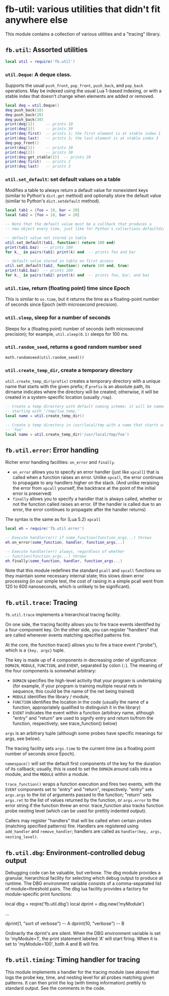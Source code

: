 # fb-util: various utilities that didn't fit anywhere else

This module contains a collection of various utilities and a "tracing"
library.

## `fb.util`: Assorted utilities
```lua
local util = require('fb.util')
```

### `util.Deque`: A deque class.

Supports the usual `push_front`, `pop_front`, `push_back`, and `pop_back`
operations. May be indexed using the usual Lua 1-based indexing, or with a
stable index that doesn't change when elements are added or removed.

```lua
local deq = util.Deque()
deq:push_back(10)
deq:push_back(20)
deq:push_back(30)
print(deq[1])     -- prints 10
print(deq[3])     -- prints 30
print(deq:first)  -- prints 1; the first element is at stable index 1
print(deq:last)   -- prints 3; the last element is at stable index 3
deq:pop_front()
print(deq[1])     -- prints 20
print(deq[2])     -- prints 30
print(deq:get_stable(2))  -- prints 20
print(deq:first)  -- prints 2
print(deq:last)   -- prints 3
```

### `util.set_default`: set default values on a table

Modifies a table to always return a default value for nonexistent keys
(similar to Python's `dict.get` method) and optionally store the default value
(similar to Python's `dict.setdefault` method).

```lua
local tab1 = {foo = 10, bar = 20}
local tab2 = {foo = 10, bar = 20}

-- Note that the default value must be a callback that produces a
-- new object every time, just like for Python's collections.defaultdict

-- default value not stored in table
util.set_default(tab1, function() return 100 end)
print(tab1.baz)  -- prints 100
for k,_ in pairs(tab1) print(k) end  -- prints foo and bar

-- default value stored in table on first access
util.set_default(tab2, function() return 100 end, true)
print(tab1.baz)  -- prints 100
for k,_ in pairs(tab2) print(k) end  -- prints foo, bar, and baz
```

### `util.time`, return (floating point) time since Epoch

This is similar to `os.time`, but it returns the time as a floating-point
number of seconds since Epoch (with microsecond precision).

### `util.sleep`, sleep for a number of seconds

Sleeps for a (floating point) number of seconds (with microsecond precision);
for example, `util.sleep(0.1)` sleeps for 100 ms.

### `util.random_seed`, returns a good random number seed

`math.randomseed(util.random_seed())`

### `util.create_temp_dir`, create a temporary directory

`util.create_temp_dir(prefix)` creates a temporary directory with a unique name
that starts with the given prefix; if `prefix` is an absolute path, its
dirname indicates where the directory will be created; otherwise, it will
be created in a system-specific location (usually `/tmp`).

```lua
-- Create a temp directory with default naming scheme; it will be named
-- starting with '/tmp/lua_temp.'
local name = util.create_temp_dir()

-- Create a temp directory in /usr/local/tmp with a name that starts with
-- 'foo'
local name = util.create_temp_dir('/usr/local/tmp/foo')
```

## `fb.util.error`: Error handling

Richer error handling facilities: `on_error` and `finally`.

* `on_error` allows you to specify an error handler (just like `xpcall`)
  that is called when a function raises an error. Unlike `xpcall`,
  the error continues to propagate to any handlers higher on the stack.
  (And unlike reraising the error from `xpcall` yourself, the backtrace
  at the point of the initial error is preserved)
* `finally` allows you to specify a handler that is always called,
  whether or not the function called raises an error. (If the handler is called
  due to an error, the error continues to propagate after the handler
  returns)

The syntax is the same as for (Lua 5.2) `xpcall`

```lua
local eh = require('fb.util.error')

-- Execute handler(err) if some_function(function_args...) throws
eh.on_error(some_function, handler, function_args...)

-- Execute handler(err) always, regardless of whether
-- function(function_args...) throws
eh.finally(some_function, handler, function_args...)
```

Note that this module redefines the standard `pcall` and `xpcall` functions
so they maintain some necessary internal state; this slows down error
processing (in our simple test, the cost of raising in a simple pcall
went from 120 to 600 nanoseconds, which is unlikely to be significant).

## `fb.util.trace`: Tracing

`fb.util.trace` implements a hierarchical tracing facility.

On one side, the tracing facility allows you to fire trace events identified by
a four-component key. On the other side, you can register "handlers" that are
called whenever events matching specified patterns fire.

At the core, the function trace() allows you to fire a trace event
("probe"), which is a `{key, args}` tuple.

The key is made up of 4 components in decreasing order of significance:
`DOMAIN`, `MODULE`, `FUNCTION`, and `EVENT`, separated by colon (`:`). The
meaning of the four components is somewhat arbitrary:

* `DOMAIN` specifies the high-level activity that your program is undertaking
(for example, if your program is training multiple neural nets in
sequence, this could be the name of the net being trained)
* `MODULE` identifies the library / module,
* `FUNCTION` identifies the location in the code (usually the name of a
function, appropriately qualified to distinguish it in the library)
* `EVENT` indicates the event within a function (arbitrary name, although
"entry" and "return" are used to signify entry and return to/from the
function, respectively; see trace_function() below)

`args` is an arbitrary tuple (although some probes have specific meanings for
args, see below).

The tracing facility sets `args.time` to the current time (as a floating point
number of seconds since Epoch).

`namespace()` will set the default first components of the key for the
duration of its callback; usually, this is used to set the `DOMAIN` around
calls into a module, and the `MODULE` within a module.

`trace_function()` wraps a function execution and fires two events, with the
`EVENT` components set to "entry" and "return", respectively.  "entry" sets
`args.args` to the list of arguments passed to the function; "return" sets
`args.ret` to the list of values returned by the function, or `args.error` to
the error string if the function threw an error. trace_function also tracks
function probe nesting level (which can be used for prettily indented output).

Callers may register "handlers" that will be called when certain probes
(matching specified patterns) fire. Handlers are registered using `add_handler`
and `remove_handler`; handlers are called as `handler(key, args,
nesting_level)`.

## `fb.util.dbg`: Environment-controlled debug output

Debugging code can be valuable, but verbose. The dbg module provides a
granular, hierarchical facility for selecting which debug output to produce
at runtime. The DBG environment variable consists of a comma-separated list
of module=threshold pairs. The dbg lua facility provides a factory for
module-specific print functions:

  local dbg = reqire('fb.util.dbg')
  local dprint = dbg.new('myModule')

  ...

  dprint(1, "sort of verbose") -- A
  dprint(10, "verbose")        -- B

Ordinarily the dprint's are silent. When the DBG environment variable is
set to 'myModule=1', the print statement labeled 'A' will start firing.
When it is set to 'myModule=100', both A and B will fire.

## `fb.util.timing`: Timing handler for tracing

This module implements a handler for the tracing module (see above) that
logs the probe key, time, and nesting level for all probes matching given
patterns. It can then print the log (with timing information) prettily
to standard output. See the comments in the code.
